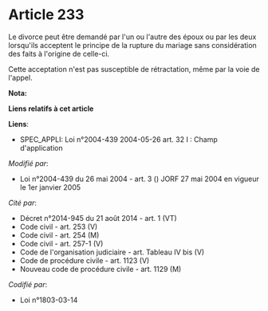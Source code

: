 # Article 233

Le divorce peut être demandé par l'un ou l'autre des époux ou par les deux lorsqu'ils acceptent le principe de la rupture du
mariage sans considération des faits à l'origine de celle-ci.

Cette acceptation n'est pas susceptible de rétractation, même par la voie de l'appel.

**Nota:**



**Liens relatifs à cet article**

**Liens**:

  - SPEC_APPLI: Loi n°2004-439 2004-05-26 art. 32 I : Champ d'application

_Modifié par_:

  - Loi n°2004-439 du 26 mai 2004 - art. 3 () JORF 27 mai 2004 en vigueur le 1er janvier 2005

_Cité par_:

  - Décret n°2014-945 du 21 août 2014 - art. 1 (VT)
  - Code civil - art. 253 (V)
  - Code civil - art. 254 (M)
  - Code civil - art. 257-1 (V)
  - Code de l'organisation judiciaire - art. Tableau IV bis (V)
  - Code de procédure civile - art. 1123 (V)
  - Nouveau code de procédure civile - art. 1129 (M)

_Codifié par_:

  - Loi n°1803-03-14
